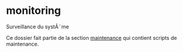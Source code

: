 # monitoring

Surveillance du systÃ¨me

Ce dossier fait partie de la section [maintenance](..) qui contient scripts de maintenance.
